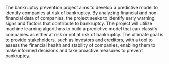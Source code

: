 The bankruptcy prevention project aims to develop a predictive model to identify companies at risk of bankruptcy.
By analyzing financial and non-financial data of companies, the project seeks to identify early warning signs and factors that contribute to bankruptcy. 
The project will utilize machine learning algorithms to build a predictive model that can classify companies as either at risk or not at risk of bankruptcy. 
The ultimate goal is to provide stakeholders, such as investors and creditors, with a tool to assess the financial health and stability of companies,
enabling them to make informed decisions and take proactive measures to prevent bankruptcy.

